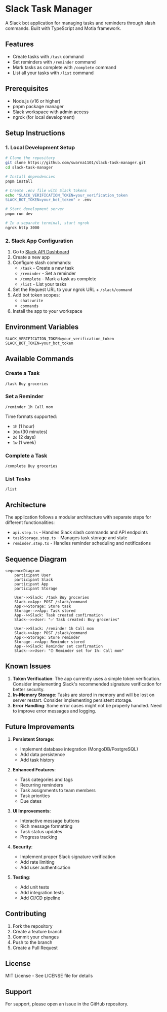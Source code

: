 # Slack Task Manager

A Slack bot application for managing tasks and reminders through slash commands. Built with TypeScript and Motia framework.

## Features

- Create tasks with `/task` command
- Set reminders with `/reminder` command
- Mark tasks as complete with `/complete` command
- List all your tasks with `/list` command

## Prerequisites

- Node.js (v16 or higher)
- pnpm package manager
- Slack workspace with admin access
- ngrok (for local development)

## Setup Instructions

### 1. Local Development Setup

```bash
# Clone the repository
git clone https://github.com/swarna1101/slack-task-manager.git
cd slack-task-manager

# Install dependencies
pnpm install

# Create .env file with Slack tokens
echo "SLACK_VERIFICATION_TOKEN=your_verification_token
SLACK_BOT_TOKEN=your_bot_token" > .env

# Start development server
pnpm run dev

# In a separate terminal, start ngrok
ngrok http 3000
```

### 2. Slack App Configuration

1. Go to [Slack API Dashboard](https://api.slack.com/apps)
2. Create a new app
3. Configure slash commands:
   - `/task` - Create a new task
   - `/reminder` - Set a reminder
   - `/complete` - Mark a task as complete
   - `/list` - List your tasks
4. Set the Request URL to your ngrok URL + `/slack/command`
5. Add bot token scopes:
   - `chat:write`
   - `commands`
6. Install the app to your workspace

## Environment Variables

```env
SLACK_VERIFICATION_TOKEN=your_verification_token
SLACK_BOT_TOKEN=your_bot_token
```

## Available Commands

### Create a Task
```
/task Buy groceries
```

### Set a Reminder
```
/reminder 1h Call mom
```
Time formats supported:
- `1h` (1 hour)
- `30m` (30 minutes)
- `2d` (2 days)
- `1w` (1 week)

### Complete a Task
```
/complete Buy groceries
```

### List Tasks
```
/list
```

## Architecture

The application follows a modular architecture with separate steps for different functionalities:

- `api.step.ts` - Handles Slack slash commands and API endpoints
- `taskStorage.step.ts` - Manages task storage and state
- `reminder.step.ts` - Handles reminder scheduling and notifications

## Sequence Diagram

```mermaid
sequenceDiagram
    participant User
    participant Slack
    participant App
    participant Storage

    User->>Slack: /task Buy groceries
    Slack->>App: POST /slack/command
    App->>Storage: Store task
    Storage-->>App: Task stored
    App-->>Slack: Task created confirmation
    Slack-->>User: "✅ Task created: Buy groceries"

    User->>Slack: /reminder 1h Call mom
    Slack->>App: POST /slack/command
    App->>Storage: Store reminder
    Storage-->>App: Reminder stored
    App-->>Slack: Reminder set confirmation
    Slack-->>User: "⏰ Reminder set for 1h: Call mom"
```

## Known Issues

1. **Token Verification**: The app currently uses a simple token verification. Consider implementing Slack's recommended signature verification for better security.
2. **In-Memory Storage**: Tasks are stored in memory and will be lost on server restart. Consider implementing persistent storage.
3. **Error Handling**: Some error cases might not be properly handled. Need to improve error messages and logging.

## Future Improvements

1. **Persistent Storage**:
   - Implement database integration (MongoDB/PostgreSQL)
   - Add data persistence
   - Add task history

2. **Enhanced Features**:
   - Task categories and tags
   - Recurring reminders
   - Task assignments to team members
   - Task priorities
   - Due dates

3. **UI Improvements**:
   - Interactive message buttons
   - Rich message formatting
   - Task status updates
   - Progress tracking

4. **Security**:
   - Implement proper Slack signature verification
   - Add rate limiting
   - Add user authentication

5. **Testing**:
   - Add unit tests
   - Add integration tests
   - Add CI/CD pipeline

## Contributing

1. Fork the repository
2. Create a feature branch
3. Commit your changes
4. Push to the branch
5. Create a Pull Request

## License

MIT License - See LICENSE file for details

## Support

For support, please open an issue in the GitHub repository. 